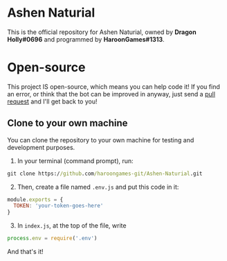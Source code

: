 # Ashen Naturial
This is the official repository for Ashen Naturial, owned by **Dragon Holly#0696** and programmed by **HaroonGames#1313**.

# Open-source
This project IS open-source, which means you can help code it! If you find an error, or think that the bot can be improved in anyway, just send a [pull request](https://github.com/haroongames-git/Ashen-Naturial/pulls) and I'll get back to you!

## Clone to your own machine

You can clone the repository to your own machine for testing and development purposes.

1. In your terminal (command prompt), run:
```bat
git clone https://github.com/haroongames-git/Ashen-Naturial.git
```
2. Then, create a file named `.env.js` and put this code in it:
```js
module.exports = {
  TOKEN: 'your-token-goes-here'
}
```
3. In `index.js`, at the top of the file, write
```js
process.env = require('.env')
```

And that's it!
